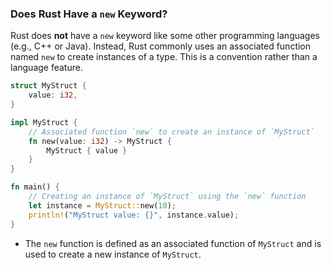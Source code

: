 ### Does Rust Have a `new` Keyword?

Rust does **not** have a `new` keyword like some other programming languages (e.g., C++ or Java). Instead, Rust commonly uses an associated function named `new` to create instances of a type. This is a convention rather than a language feature.

```rust
struct MyStruct {
    value: i32,
}

impl MyStruct {
    // Associated function `new` to create an instance of `MyStruct`
    fn new(value: i32) -> MyStruct {
        MyStruct { value }
    }
}

fn main() {
    // Creating an instance of `MyStruct` using the `new` function
    let instance = MyStruct::new(10);
    println!("MyStruct value: {}", instance.value);
}
```

- The `new` function is defined as an associated function of `MyStruct` and is used to create a new instance of `MyStruct`.